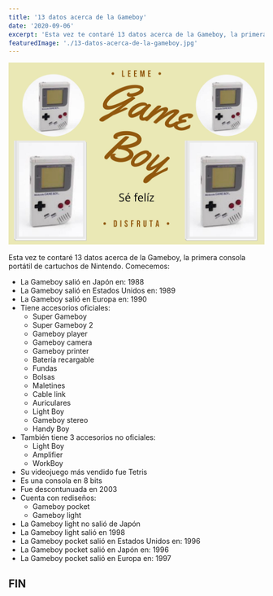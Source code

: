 ```yaml
---
title: '13 datos acerca de la Gameboy'
date: '2020-09-06'
excerpt: 'Esta vez te contaré 13 datos acerca de la Gameboy, la primera consola portátil de cartuchos de Nintendo'
featuredImage: './13-datos-acerca-de-la-gameboy.jpg'
---
```


![13 datos de la Gameboy](./13-datos-acerca-de-la-gameboy.jpg)

Esta vez te contaré 13 datos acerca de la Gameboy, la primera consola portátil de cartuchos de Nintendo. Comecemos:

* La Gameboy salió en Japón en: 1988
* La Gameboy salió en Estados Unidos en: 1989
* La Gameboy salió en Europa en: 1990
* Tiene accesorios oficiales:
    * Super Gameboy
    * Super Gameboy 2
    * Gameboy player
    * Gameboy camera
    * Gameboy printer
    * Batería recargable
    * Fundas
    * Bolsas
    * Maletines
    * Cable link 
    * Auriculares
    * Light Boy
    * Gameboy stereo
    * Handy Boy
* También tiene 3 accesorios no oficiales:
    * Light Boy
    * Amplifier
    * WorkBoy
* Su videojuego más vendido fue Tetris 
* Es una consola en 8 bits
* Fue descontunuada en 2003
* Cuenta con rediseños:
    * Gameboy pocket
    * Gameboy light
* La Gameboy light no salió de Japón
* La Gameboy light salió en 1998
* La Gameboy pocket salió en Estados Unidos en: 1996
* La Gameboy pocket salió en Japón en: 1996
* La Gameboy pocket salió en Europa en: 1997

## FIN
